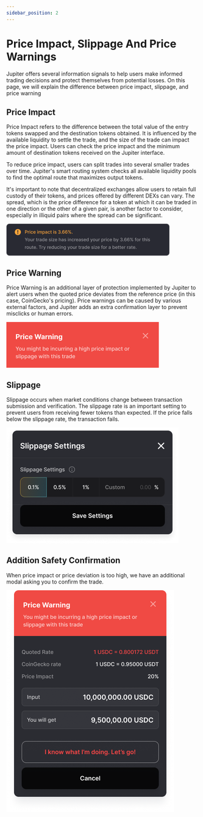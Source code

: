 ```yaml
---
sidebar_position: 2
---
```


# Price Impact, Slippage And Price Warnings

Jupiter offers several information signals to help users make informed trading decisions and protect themselves from potential losses. On this page, we will explain the difference between price impact, slippage, and price warning

## Price Impact

Price Impact refers to the difference between the total value of the entry tokens swapped and the destination tokens obtained. It is influenced by the available liquidity to settle the trade, and the size of the trade can impact the price impact. Users can check the price impact and the minimum amount of destination tokens received on the Jupiter interface.

To reduce price impact, users can split trades into several smaller trades over time. Jupiter's smart routing system checks all available liquidity pools to find the optimal route that maximizes output tokens.

It's important to note that decentralized exchanges allow users to retain full custody of their tokens, and prices offered by different DEXs can vary. The spread, which is the price difference for a token at which it can be traded in one direction or the other of a given pair, is another factor to consider, especially in illiquid pairs where the spread can be significant.

![Price Impact](./price-impact.png)

## Price Warning

Price Warning is an additional layer of protection implemented by Jupiter to alert users when the quoted price deviates from the reference price (in this case, CoinGecko's pricing). Price warnings can be caused by various external factors, and Jupiter adds an extra confirmation layer to prevent misclicks or human errors.

![Price Warning](./price-warning.png)

## Slippage

Slippage occurs when market conditions change between transaction submission and verification. The slippage rate is an important setting to prevent users from receiving fewer tokens than expected. If the price falls below the slippage rate, the transaction fails.

![Slippage](./slippage-setting.png)

## Addition Safety Confirmation

When price impact or price deviation is too high, we have an additional modal asking you to confirm the trade.

![Safety Modal](./safety-modal.png)